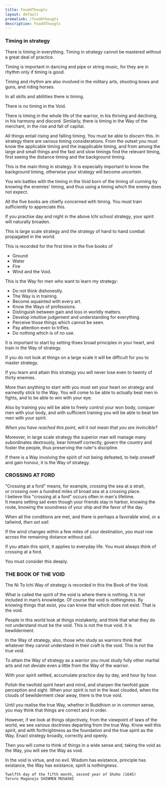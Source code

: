 ```yaml
---
title: Food4Thougts
layout: default
premalink: /food4thougts
description: Food4Thougts
---
```



### Timing in strategy
There is timing in everything. 
Timing in strategy cannot be mastered without a great deal of practice.
       
Timing is important in dancing and pipe or string music, for they are in rhythm only if timing is good.
     
Timing and rhythm are also involved in the military arts, shooting bows and guns, and riding horses.   
     
In all skills and ablilities there is timing. 
     
There is no timing in the Void.

There is timing in the whole life of the warrior,  in his thriving and declining, in his harmony and discord. 
Similarly, there is timing in the Way of the merchant,  in the rise and fall of capital. 

All things entail rising and falling timing. 
You must be able to discern this. 
In strategy there are various timing  considerations.
From the outset you must know the applicable timing and the inapplicable timing, and from among the large and small 
things and the fast and  slow timings find the relevant timing, first seeing the distance timing and the background timing.

This is the main thing in strategy. 
It is especially important to know the background timing,  otherwise your strategy will become *uncertain*.

You win battles with the timing in the Void born of the  timing of cunning by   knowing the enemies' timing, and thus using a timing which the 
 enemy does not expect.    

All the five books are chiefly concerned with timing. 
You must train sufficiently to appreciate this. 
     
If you practise day and night in the above Ichi school strategy,  your spirit will naturally broaden.
    
      
This is large scale strategy and the strategy of hand to  hand combat propagated in the world.
     
This is recorded for the first time in the   five books of 
- Ground
- Water
- Fire
- Wind
 and the Void. 

This is the Way for men  who want to learn my strategy:
    
     
- Do not think dishonestly.
- The Way is in training.
- Become aquainted with every art.
- Know the Ways of professions.
- Distinguish between gain and loss in worldly matters.
- Develop intuitive judgement and understanding for everything.
- Perceive those things which cannot be seen.
- Pay attention even to trifles.
- Do nothing which is of no use.
     
It is important to start by setting thses broad principles in your heart,  and train in the Way of strategy. 
    
If you do not look at things on a large scale it will be difficult for you to master strategy. 
     
If you learn and attain this strategy you will never lose even to twenty of thirty enemies. 
     
More than anything to start with you must set your heart on strategy  and earnestly stick to the Way.
You will come to be able to actually beat men in fights, and to be able to win with your eye. 
     
Also by training you will be able to freely control your won body,  conquer men with your body, and with sufficient training you will
be able to beat ten men with your spirit. 

*When you have reached this point,  will it not mean that you are invincible?*
    
     
Moreover, in large scale strategy the superior man will manage many subordinates dextrously, bear himself correctly,
govern the country and foster the people, thus preserving the ruler's discipline. 

If there is a Way involving the spirit of not being defeated, to help oneself and gain honour, 
it is the Way of strategy.
    

### CROSSING AT FORD

"Crossing at a ford" means, for example, crossing the sea at a strait,  
or crossing over a hundred miles of broad sea at a crossing place.   
I believe this "crossing at a ford" occurs often in man's lifetime.  
It means setting sail even though your friends stay in harbor, knowing the route, 
knowing the soundness of your ship and the favor  of the day.   

When all the conditions are met, and there is perhaps a favorable wind, 
or a tailwind, *then set sail*. 

If the wind changes within a few miles of your destination, 
*you must* row across the remaining distance without sail.

If you attain this spirit, it applies to everyday life. 
You must always think of crossing at a ford.

You must consider this deeply.


### THE BOOK OF THE VOID

The Ni To Ichi Way of strategy is recorded in this the Book of the Void.
    
What is called the spirit of the void is where there is nothing. 
It is not included in man’s knowledge. Of course the void is nothingness. 
By knowing things that exist, you can know that which does not exist. 
That is the void.
    
People in this world look at things mistakenly, and think that what they do not
understand must be the void. 
This is not the true void. It is bewilderment.
    
In the Way of strategy, also, those who study as warriors think that whatever they
cannot understand in their craft is the void. 
This is not the true void.
    
To attain the Way of strategy as a warrior you must study fully other martial arts and
not deviate even a little from the Way of the warrior. 
    
With your spirit settled, accumulate practice day by day, and hour by hour.
    
Polish the twofold spirit heart and mind, and sharpen the twofold gaze perception and sight.
When your spirit is not in the least clouded, when the clouds of bewilderment clear away, 
there is the true void.
    
Until you realise the true Way, whether in Buddhism or in common sense, you
may think that things are correct and in order. 
    
However, if we look at things objectively, from the viewpoint of laws of the world, 
we see various doctrines departing from the true Way.
Know  well this spirit, and with forthrightness as the foundation and the true spirit as the Way.
Enact strategy broadly, correctly and openly.
    
Then you will come to think of things in a wide sense and, taking the void as the
Way, you will see the Way as void.
    
In the void is virtue, and no evil. Wisdom has existance, principle has existance,
the Way has existance, spirit is nothingness.
    
    Twelfth day of the fifth month, second year of Shoho (1645)
    Teruro Magonojo SHINMEN MUSASHI
